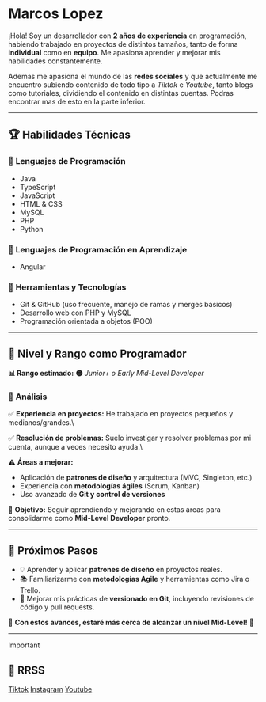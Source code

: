 # Marcos Lopez
¡Hola! Soy un desarrollador con **2 años de experiencia** en programación, habiendo trabajado en proyectos de distintos tamaños, tanto de forma **individual** como en **equipo**. Me apasiona aprender y mejorar mis habilidades constantemente. 


Ademas me apasiona el mundo de las **redes sociales** y que actualmente me encuentro subiendo contenido de todo tipo a *Tiktok* e *Youtube*, tanto blogs como tutoriales, dividiendo el contenido en distintas cuentas. Podras encontrar mas de esto en la parte inferior.

---

## 🏆 **Habilidades Técnicas**

### 🔹 **Lenguajes de Programación**

- Java
- TypeScript
- JavaScript
- HTML & CSS
- MySQL
- PHP
- Python

### 🔹 **Lenguajes de Programación en Aprendizaje**

- Angular

### 🔹 **Herramientas y Tecnologías**

- Git & GitHub (uso frecuente, manejo de ramas y merges básicos)
- Desarrollo web con PHP y MySQL
- Programación orientada a objetos (POO)

---

## 📌 **Nivel y Rango como Programador**

**📊 Rango estimado:** **🟡** *Junior+ o Early Mid-Level Developer*

### 📖 **Análisis**

✅ **Experiencia en proyectos:** He trabajado en proyectos pequeños y medianos/grandes.\


✅ **Resolución de problemas:** Suelo investigar y resolver problemas por mi cuenta, aunque a veces necesito ayuda.\


⚠️ **Áreas a mejorar:**

- Aplicación de **patrones de diseño** y arquitectura (MVC, Singleton, etc.)
- Experiencia con **metodologías ágiles** (Scrum, Kanban)
- Uso avanzado de **Git y control de versiones**

🎯 **Objetivo:** Seguir aprendiendo y mejorando en estas áreas para consolidarme como **Mid-Level Developer** pronto.

---

## 📌 **Próximos Pasos**

- 💡 Aprender y aplicar **patrones de diseño** en proyectos reales.
- 📚 Familiarizarme con **metodologías Agile** y herramientas como Jira o Trello.
- 🤝 Mejorar mis prácticas de **versionado en Git**, incluyendo revisiones de código y pull requests.

📍 **Con estos avances, estaré más cerca de alcanzar un nivel Mid-Level!** 🚀

---
>[!IMPORTANT]
>## 🚀 RRSS
>
>[Tiktok](https://www.tiktok.com/@marrkitu2)
>[Instagram](https://www.instagram.com/_mxxrcoss_)
>[Youtube](https://www.youtube.com/@Marrkitus)







<!--
## 📬 **Contacto**

Si quieres ponerte en contacto conmigo, ¡estaré encantado de conectar!

- ✉️ Email: [tuemail@example.com](mailto\:tuemail@example.com)
- 💼 LinkedIn: [linkedin.com/in/tuperfil](https://linkedin.com/in/tuperfil)
- 🌐 Portafolio: [tusitio.com](https://tusitio.com) *(si tienes uno)*
-->

